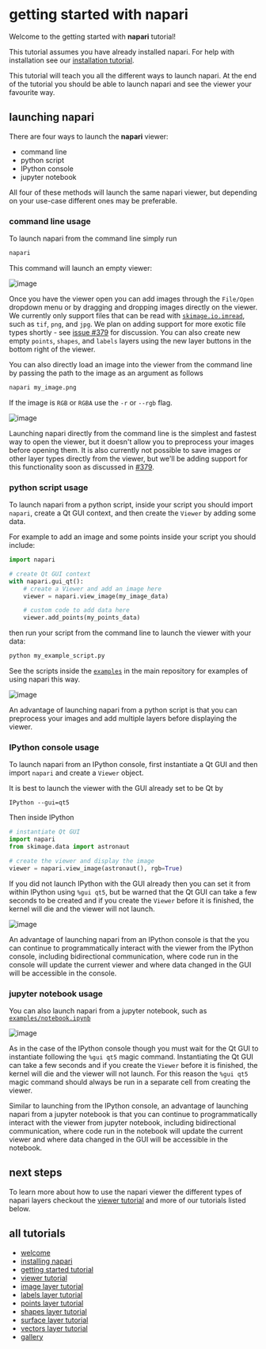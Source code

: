 # getting started with napari

Welcome to the getting started with **napari** tutorial!

This tutorial assumes you have already installed napari. For help with installation see our [installation tutorial](installation.md).

This tutorial will teach you all the different ways to launch napari. At the end of the tutorial you should be able to launch napari and see the viewer your favourite way.


## launching napari

There are four ways to launch the **napari** viewer:

- command line
- python script
- IPython console
- jupyter notebook


All four of these methods will launch the same napari viewer, but depending on your use-case different ones may be preferable.

### command line usage

To launch napari from the command line simply run
```sh
napari
```

This command will launch an empty viewer:

![image](./resources/launch_cli_empty.png)

Once you have the viewer open you can add images through the `File/Open` dropdown menu or by dragging and dropping images directly on the viewer. We currently only support files that can be read with [`skimage.io.imread`](https://scikit-image.org/docs/dev/api/skimage.io.html#skimage.io.imread), such as `tif`, `png`, and `jpg`. We plan on adding support for more exotic file types shortly - see [issue #379](https://github.com/napari/napari/issues/379) for discussion. You can also create new empty `points`, `shapes`, and `labels` layers using the new layer buttons in the bottom right of the viewer.

You can also directly load an image into the viewer from the command line by passing the path to the image as an argument as follows
```sh
napari my_image.png
```
If the image is `RGB` or `RGBA` use the `-r` or `--rgb` flag.

![image](./resources/launch_cli_image.png)

Launching napari directly from the command line is the simplest and fastest way to open the viewer, but it doesn't allow you to preprocess your images before opening them. It is also currently not possible to save images or other layer types directly from the viewer, but we'll be adding support for this functionality soon as discussed in [#379](https://github.com/napari/napari/issues/379).

### python script usage

To launch napari from a python script, inside your script you should import `napari`, create a Qt GUI context, and then create the `Viewer` by adding some data.

For example to add an image and some points inside your script you should include:

```python
import napari

# create Qt GUI context
with napari.gui_qt():
    # create a Viewer and add an image here
    viewer = napari.view_image(my_image_data)

    # custom code to add data here
    viewer.add_points(my_points_data)
```

then run your script from the command line to launch the viewer with your data:
```sh
python my_example_script.py
```

See the scripts inside the [`examples`](https://github.com/napari/napari/tree/master/examples) in the main repository for examples of using napari this way.

![image](./resources/launch_script.png)

An advantage of launching napari from a python script is that you can preprocess your images and add multiple layers before displaying the viewer.

### IPython console usage

To launch napari from an IPython console, first instantiate a Qt GUI and then import `napari` and create a `Viewer` object.

It is best to launch the viewer with the GUI already set to be Qt by

```
IPython --gui=qt5
```

Then inside IPython
```python
# instantiate Qt GUI
import napari
from skimage.data import astronaut

# create the viewer and display the image
viewer = napari.view_image(astronaut(), rgb=True)
```

If you did not launch IPython with the GUI already then you can set it from within IPython using `%gui qt5`, but be warned that the Qt GUI can take a few seconds to be created and if you create the `Viewer` before it is finished, the kernel will die and the viewer will not launch.

![image](./resources/launch_ipython.png)

An advantage of launching napari from an IPython console is that the you can continue to programmatically interact with the viewer from the IPython console, including bidirectional communication, where code run in the console will update the current viewer and where data changed in the GUI will be accessible in the console.

### jupyter notebook usage

You can also launch napari from a jupyter notebook, such as [`examples/notebook.ipynb`](https://github.com/napari/napari/tree/master/examples/notebook.ipynb)

![image](./resources/launch_jupyter.png)

As in the case of the IPython console though you must wait for the Qt GUI to instantiate following the `%gui qt5` magic command. Instantiating the Qt GUI can take a few seconds and if you create the `Viewer` before it is finished, the kernel will die and the viewer will not launch. For this reason the `%gui qt5` magic command should always be run in a separate cell from creating the viewer.

Similar to launching from the IPython console, an advantage of launching napari from a jupyter notebook is that you can continue to programmatically interact with the viewer from jupyter notebook, including bidirectional communication, where code run in the notebook will update the current viewer and where data changed in the GUI will be accessible in the notebook.

## next steps

To learn more about how to use the napari viewer the different types of napari layers checkout the [viewer tutorial](viewer.md) and more of our tutorials listed below.

## all tutorials

- [welcome](../README.md)
- [installing napari](installation.md)
- [getting started tutorial](getting_started.md)
- [viewer tutorial](viewer.md)
- [image layer tutorial](image.md)
- [labels layer tutorial](labels.md)
- [points layer tutorial](points.md)
- [shapes layer tutorial](shapes.md)
- [surface layer tutorial](surface.md)
- [vectors layer tutorial](vectors.md)
- [gallery](../gallery/gallery.md)
